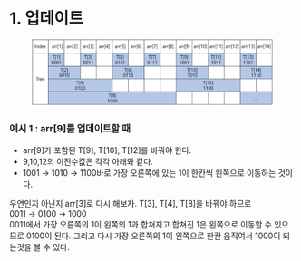 # 1. 업데이트

<figure><img src="../../../.gitbook/assets/image (10).png" alt=""><figcaption></figcaption></figure>

### 예시 1 :  arr\[9]를 업데이트할 때

* arr\[9]가 포함된 T\[9], T\[10], T\[12]를 바꿔야 한다.
* 9,10,12의 이진수값은 각각 아래와 같다.
* 1001 → 1010 → 1100바로 가장 오른쪽에 있는 1이 한칸씩 왼쪽으로 이동하는 것이다.&#x20;

&#x20;     우연인지 아닌지 arr\[3]로 다시 해보자. T\[3], T\[4], T\[8]을 바꿔야 하므로\
&#x20;     0011 → 0100 → 1000\
&#x20;     0011에서 가장 오른쪽의 1이 왼쪽의 1과 합쳐지고 합쳐진 1은 왼쪽으로 이동할 수 있으므로 0100이 된다. 그리고          다시 가장 오른쪽의 1이 왼쪽으로 한칸 움직여서 1000이 되는것을 볼 수 있다.
